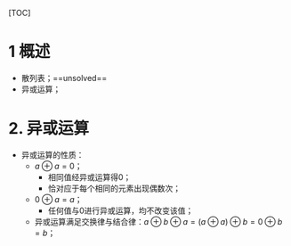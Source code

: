 [TOC]

# 1 概述

- 散列表；==unsolved==
- 异或运算；



# 2. 异或运算

- 异或运算的性质：
  - $a\oplus a=0$；
    - 相同值经异或运算得0；
    - 恰对应于每个相同的元素出现偶数次；
  - $0\oplus a=a$；
    - 任何值与0进行异或运算，均不改变该值；
  - 异或运算满足交换律与结合律：$a\oplus b\oplus a=(a\oplus a)\oplus b=0\oplus b =b$；

